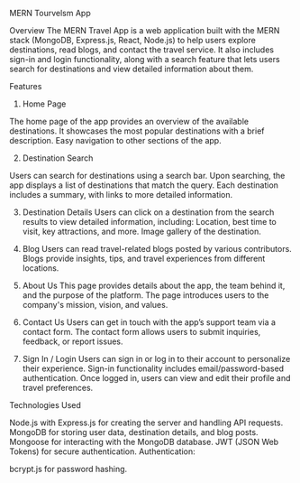 MERN Tourvelsm App

Overview
The MERN Travel App is a web application built with the MERN stack (MongoDB, Express.js, React, Node.js) to help users explore destinations, read blogs, and contact the travel service. It also includes sign-in and login functionality, along with a search feature that lets users search for destinations and view detailed information about them.

Features
1. Home Page

The home page of the app provides an overview of the available destinations.
It showcases the most popular destinations with a brief description.
Easy navigation to other sections of the app.

2. Destination Search

Users can search for destinations using a search bar.
Upon searching, the app displays a list of destinations that match the query.
Each destination includes a summary, with links to more detailed information.

3. Destination Details
Users can click on a destination from the search results to view detailed information, including:
Location, best time to visit, key attractions, and more.
Image gallery of the destination.

4. Blog
Users can read travel-related blogs posted by various contributors.
Blogs provide insights, tips, and travel experiences from different locations.

5. About Us
This page provides details about the app, the team behind it, and the purpose of the platform.
The page introduces users to the company's mission, vision, and values.

6. Contact Us
Users can get in touch with the app’s support team via a contact form.
The contact form allows users to submit inquiries, feedback, or report issues.

7. Sign In / Login
Users can sign in or log in to their account to personalize their experience.
Sign-in functionality includes email/password-based authentication.
Once logged in, users can view and edit their profile and travel preferences.

Technologies Used


Node.js with Express.js for creating the server and handling API requests.
MongoDB for storing user data, destination details, and blog posts.
Mongoose for interacting with the MongoDB database.
JWT (JSON Web Tokens) for secure authentication.
Authentication:


bcrypt.js for password hashing.
